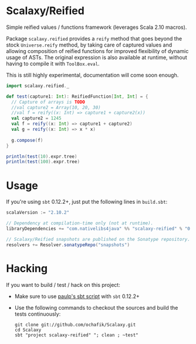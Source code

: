 # Scalaxy/Reified

Simple reified values / functions framework (leverages Scala 2.10 macros).

Package `scalaxy.reified` provides a `reify` method that goes beyond the stock `Universe.reify` method, by taking care of captured values and allowing composition of reified functions for improved flexibility of dynamic usage of ASTs. 
The original expression is also available at runtime, without having to compile it with `ToolBox.eval`.

This is still highly experimental, documentation will come soon enough.

```scala
import scalaxy.reified._

def test(capture1: Int): ReifiedFunction[Int, Int] = {
  // Capture of arrays is TODO
  //val capture2 = Array(10, 20, 30)
  //val f = reify((x: Int) => capture1 + capture2(x))
  val capture2 = 1245
  val f = reify((x: Int) => capture1 + capture2)
  val g = reify((x: Int) => x * x)
  
  g.compose(f)
}

println(test(10).expr.tree)
println(test(100).expr.tree)
```

# Usage

If you're using `sbt` 0.12.2+, just put the following lines in `build.sbt`:
```scala
scalaVersion := "2.10.2"

// Dependency at compilation-time only (not at runtime).
libraryDependencies += "com.nativelibs4java" %% "scalaxy-reified" % "0.3-SNAPSHOT" % "provided"

// Scalaxy/Reified snapshots are published on the Sonatype repository.
resolvers += Resolver.sonatypeRepo("snapshots")
```
    
# Hacking

If you want to build / test / hack on this project:
- Make sure to use [paulp's sbt script](https://github.com/paulp/sbt-extras) with `sbt` 0.12.2+
- Use the following commands to checkout the sources and build the tests continuously: 

    ```
    git clone git://github.com/ochafik/Scalaxy.git
    cd Scalaxy
    sbt "project scalaxy-reified" "; clean ; ~test"
    ```

